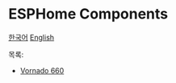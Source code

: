 # ESPHome Components

[한국어](README.md)
[English](README_en_US.md)

목록:

- [Vornado 660](components/vornado_660/README.md)
